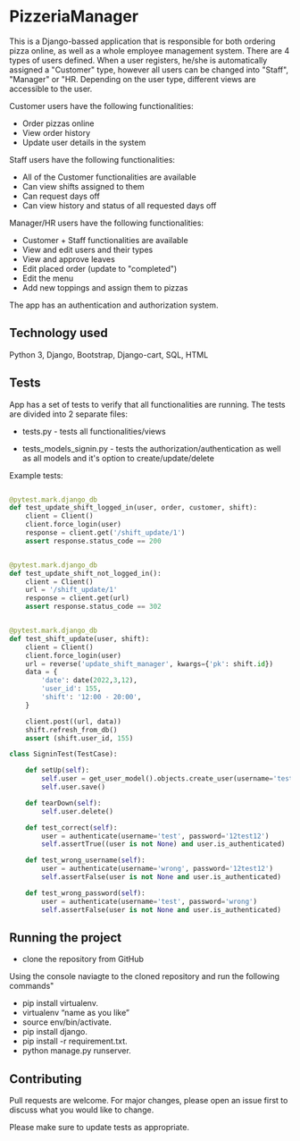 # PizzeriaManager

This is a Django-bassed application that is responsible for both ordering pizza online, as well as a whole employee management system. There are 4 types of users defined. When a user registers, he/she is automatically assigned a "Customer" type, however all users can be changed into "Staff", "Manager" or "HR. Depending on the user type, different views are accessible to the user.

Customer users have the following functionalities:
* Order pizzas online
* View order history
* Update user details in the system

Staff users have the following functionalities:
* All of the Customer functionalities are available
* Can view shifts assigned to them
* Can request days off
* Can view history and status of all requested days off

Manager/HR users have the following functionalities:
* Customer + Staff functionalities are available
* View and edit users and their types
* View and approve leaves
* Edit placed order (update to "completed")
* Edit the menu
* Add new toppings and assign them to pizzas

The app has an authentication and authorization system.


## Technology used

Python 3, Django, Bootstrap, Django-cart, SQL, HTML

## Tests

App has a set of tests to verify that all functionalities are running. The tests are divided into 2 separate files:
* tests.py - tests all functionalities/views

* tests_models_signin.py - tests the authorization/authentication as well as all models and it's option to create/update/delete

Example tests:
```python

@pytest.mark.django_db
def test_update_shift_logged_in(user, order, customer, shift):
    client = Client()
    client.force_login(user)
    response = client.get('/shift_update/1')
    assert response.status_code == 200


@pytest.mark.django_db
def test_update_shift_not_logged_in():
    client = Client()
    url = '/shift_update/1'
    response = client.get(url)
    assert response.status_code == 302


@pytest.mark.django_db
def test_shift_update(user, shift):
    client = Client()
    client.force_login(user)
    url = reverse('update_shift_manager', kwargs={'pk': shift.id})
    data = {
        'date': date(2022,3,12),
        'user_id': 155,
        'shift': '12:00 - 20:00',
    }

    client.post((url, data))
    shift.refresh_from_db()
    assert (shift.user_id, 155)
```
```python
class SigninTest(TestCase):

    def setUp(self):
        self.user = get_user_model().objects.create_user(username='test', password='12test12', email='test@example.com')
        self.user.save()

    def tearDown(self):
        self.user.delete()

    def test_correct(self):
        user = authenticate(username='test', password='12test12')
        self.assertTrue((user is not None) and user.is_authenticated)

    def test_wrong_username(self):
        user = authenticate(username='wrong', password='12test12')
        self.assertFalse(user is not None and user.is_authenticated)

    def test_wrong_password(self):
        user = authenticate(username='test', password='wrong')
        self.assertFalse(user is not None and user.is_authenticated)
```
## Running the project

* clone the repository from GitHub

Using the console naviagte to the cloned repository and run the following commands"

* pip install virtualenv.
* virtualenv “name as you like”
* source env/bin/activate.
* pip install django.
* pip install -r requirement.txt.
* python manage.py runserver.

## Contributing
Pull requests are welcome. For major changes, please open an issue first to discuss what you would like to change.

Please make sure to update tests as appropriate.
